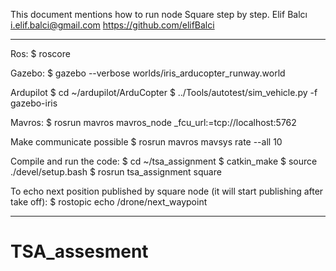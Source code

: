This document mentions how to run node Square step by step. 
Elif Balcı
i.elif.balci@gmail.com
https://github.com/elifBalci
___________________________________________________________

Ros:
$ roscore

Gazebo:
$ gazebo --verbose worlds/iris_arducopter_runway.world

Ardupilot
$ cd ~/ardupilot/ArduCopter
$ ../Tools/autotest/sim_vehicle.py -f gazebo-iris 

Mavros:
$ rosrun mavros mavros_node _fcu_url:=tcp://localhost:5762

Make communicate possible 
$ rosrun mavros mavsys rate --all 10

Compile and run the code:
$ cd ~/tsa_assignment
$ catkin_make
$ source ./devel/setup.bash
$ rosrun tsa_assignment square

To echo next position published by square node (it will start publishing after take off):
$ rostopic echo /drone/next_waypoint
______________________________________________________________


# TSA_assesment
